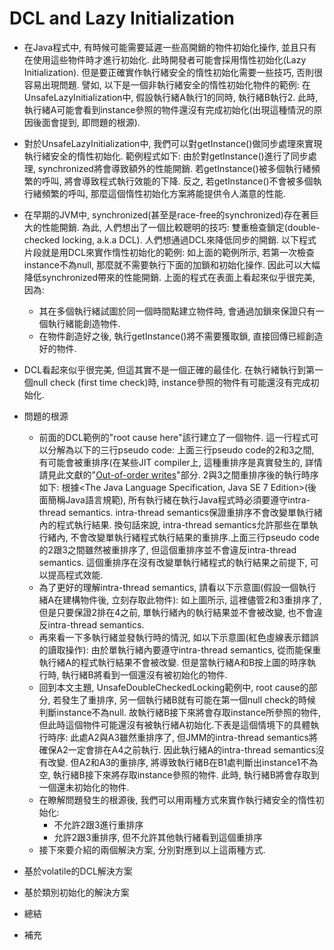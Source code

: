 # DCL and Lazy Initialization

* 在Java程式中, 有時候可能需要延遲一些高開銷的物件初始化操作, 並且只有在使用這些物件時才進行初始化. 此時開發者可能會採用惰性初始化\(Lazy Initialization\). 但是要正確實作執行緒安全的惰性初始化需要一些技巧, 否則很容易出現問題. 譬如, 以下是一個非執行緒安全的惰性初始化物件的範例:
  在UnsafeLazyInitialization中, 假設執行緒A執行1的同時, 執行緒B執行2. 此時, 執行緒A可能會看到instance參照的物件還沒有完成初始化\(出現這種情況的原因後面會提到, 即問題的根源\).
* 對於UnsafeLazyInitialization中, 我們可以對getInstance\(\)做同步處理來實現執行緒安全的惰性初始化.
  範例程式如下:
  由於對getInstance\(\)進行了同步處理, synchronized將會導致額外的性能開銷. 若getInstance\(\)被多個執行緒頻繁的呼叫, 將會導致程式執行效能的下降. 反之, 若getInstance\(\)不會被多個執行緒頻繁的呼叫, 那麼這個惰性初始化方案將能提供令人滿意的性能.
* 在早期的JVM中, synchronized\(甚至是race-free的synchronized\)存在著巨大的性能開銷. 為此, 人們想出了一個比較聰明的技巧: 雙重檢查鎖定\(double-checked locking, a.k.a DCL\). 人們想通過DCL來降低同步的開銷. 以下程式片段就是用DCL來實作惰性初始化的範例:
  如上面的範例所示, 若第一次檢查instance不為null, 那麼就不需要執行下面的加鎖和初始化操作. 因此可以大幅降低synchronized帶來的性能開銷. 上面的程式在表面上看起來似乎很完美, 因為:
  * 其在多個執行緒試圖於同一個時間點建立物件時, 會通過加鎖來保證只有一個執行緒能創造物件.
  * 在物件創造好之後, 執行getInstance\(\)將不需要獲取鎖, 直接回傳已經創造好的物件.
* DCL看起來似乎很完美, 但這其實不是一個正確的最佳化. 在執行緒執行到第一個null check \(first time check\)時, instance參照的物件有可能還沒有完成初始化.
* 問題的根源
  * 前面的DCL範例的"root cause here"該行建立了一個物件. 這一行程式可以分解為以下的三行pseudo code:
    上面三行pseudo code的2和3之間, 有可能會被重排序\(在某些JIT compiler上, 這種重排序是真實發生的, 詳情請見此文獻的"[Out-of-order writes](https://www.ibm.com/developerworks/java/library/j-dcl/index.html)"部分. 2與3之間重排序後的執行時序如下:
    根據&lt;The Java Language Specification, Java SE 7 Edition&gt;\(後面簡稱Java語言規範\), 所有執行緒在執行Java程式時必須要遵守intra-thread semantics. intra-thread semantics保證重排序不會改變單執行緒內的程式執行結果. 換句話來說, intra-thread semantics允許那些在單執行緒內, 不會改變單執行緒程式執行結果的重排序.上面三行pseudo code的2跟3之間雖然被重排序了, 但這個重排序並不會違反intra-thread semantics. 這個重排序在沒有改變單執行緒程式的執行結果之前提下, 可以提高程式效能.
  * 為了更好的理解intra-thread semantics, 請看以下示意圖\(假設一個執行緒A在建構物件後, 立刻存取此物件\):
    如上圖所示, 這裡儘管2和3重排序了, 但是只要保證2排在4之前, 單執行緒內的執行結果並不會被改變, 也不會違反intra-thread semantics.
  * 再來看一下多執行緒並發執行時的情況, 如以下示意圖\(紅色虛線表示錯誤的讀取操作\):
    由於單執行緒內要遵守intra-thread semantics, 從而能保重執行緒A的程式執行結果不會被改變. 但是當執行緒A和B按上圖的時序執行時, 執行緒B將看到一個還沒有被初始化的物件.
  * 回到本文主題, UnsafeDoubleCheckedLocking範例中, root cause的部分, 若發生了重排序, 另一個執行緒B就有可能在第一個null check的時候判斷instance不為null. 故執行緒B接下來將會存取instance所參照的物件, 但此時這個物件可能還沒有被執行緒A初始化.下表是這個情境下的具體執行時序:
    此處A2與A3雖然重排序了, 但JMM的intra-thread semantics將確保A2一定會排在A4之前執行. 因此執行緒A的intra-thread semantics沒有改變. 但A2和A3的重排序, 將導致執行緒B在B1處判斷出instance1不為空, 執行緒B接下來將存取instance參照的物件. 此時, 執行緒B將會存取到一個還未初始化的物件.
  * 在瞭解問題發生的根源後, 我們可以用兩種方式來實作執行緒安全的惰性初始化:
    * 不允許2跟3進行重排序
    * 允許2跟3重排序, 但不允許其他執行緒看到這個重排序
  * 接下來要介紹的兩個解決方案, 分別對應到以上這兩種方式.



* 基於volatile的DCL解決方案
* 基於類別初始化的解決方案
* 總結
* 補充



